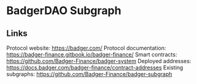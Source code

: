 # BadgerDAO Subgraph

## Links

Protocol website: https://badger.com/
Protocol documentation: https://badger-finance.gitbook.io/badger-finance/
Smart contracts: https://github.com/Badger-Finance/badger-system
Deployed addresses: https://docs.badger.com/badger-finance/contract-addresses
Existing subgraphs: https://github.com/Badger-Finance/badger-subgraph
